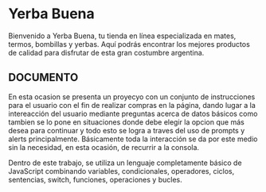 # Yerba Buena
Bienvenido a Yerba Buena, tu tienda en línea especializada en mates, termos, bombillas y yerbas. Aquí podrás encontrar los mejores productos de calidad para disfrutar de esta gran costumbre argentina.

## DOCUMENTO

En esta ocasion se presenta un proyecyo con un conjunto de instrucciones para el usuario con el fin de realizar compras en la página, dando lugar a la intereacción del usuario mediante preguntas acerca de datos básicos como tambien se lo pone en situaciones donde debe elegir la opcion que más desea para continuar y todo esto se logra a traves del uso de prompts y alerts principalmente. Básicamente toda la interacción se da por este medio sin la necesidad, en esta ocasión, de recurrir a la consola.

Dentro de este trabajo, se utiliza un lenguaje completamente básico de JavaScript combinando variables, condicionales, operadores, ciclos, sentencias, switch, funciones, operaciones y bucles.
